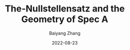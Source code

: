 ---
layout:     post   				    # 使用的布局（不需要改）
title:      The-Nullstellensatz and the Geometry of Spec A	# 标题 
subtitle:    #副标题
date:       2022-08-23 				# 时间
author:     Baiyang Zhang 						# 作者
header-img: img/mathArt2.jpg 	#这篇文章标题背景图片
catalog: true 						# 是否归档
tags:								#标签
    - math
    - functional analysis
    - distribution
---
